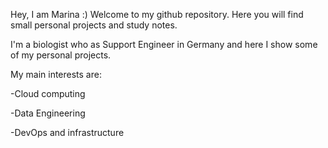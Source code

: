  
Hey, I am Marina :) 
Welcome to my github repository. Here you will find small personal projects and study notes. 

I'm a biologist who as Support Engineer in Germany and here I show some of my personal projects.

My main interests are:

-Cloud computing

-Data Engineering

-DevOps and infrastructure


